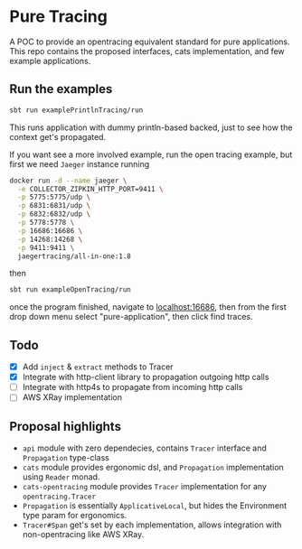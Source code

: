 # Pure Tracing
A POC to provide an opentracing equivalent standard for pure applications.
This repo contains the proposed interfaces, cats implementation, and few example applications.

## Run the examples
```bash
sbt run examplePrintlnTracing/run
```
This runs application with dummy println-based backed, just to see how the context get's propagated.

If you want see a more involved example, run the open tracing example, but first we need `Jaeger` instance running
```bash
docker run -d --name jaeger \
  -e COLLECTOR_ZIPKIN_HTTP_PORT=9411 \
  -p 5775:5775/udp \
  -p 6831:6831/udp \
  -p 6832:6832/udp \
  -p 5778:5778 \
  -p 16686:16686 \
  -p 14268:14268 \
  -p 9411:9411 \
  jaegertracing/all-in-one:1.8
```  
then
```bash
sbt run exampleOpenTracing/run
```

once the program finished, navigate to [localhost:16686](localhost:16686/), then from the first drop down menu select "pure-application", then click find traces.
 
## Todo
- [x] Add `inject` & `extract` methods to Tracer
- [x] Integrate with http-client library to propagation outgoing http calls
- [ ] Integrate with http4s to propagate from incoming http calls
- [ ] AWS XRay implementation

## Proposal highlights
- `api` module with zero dependecies, contains `Tracer` interface and `Propagation` type-class
- `cats` module provides ergonomic dsl, and `Propagation` implementation using `Reader` monad.
- `cats-opentracing` module provides `Tracer` implementation for any `opentracing.Tracer`
- `Propagation` is essentially `ApplicativeLocal`, but hides the Environment type param for ergonomics. 
- `Tracer#Span` get's set by each implementation, allows integration with non-opentracing like AWS XRay.